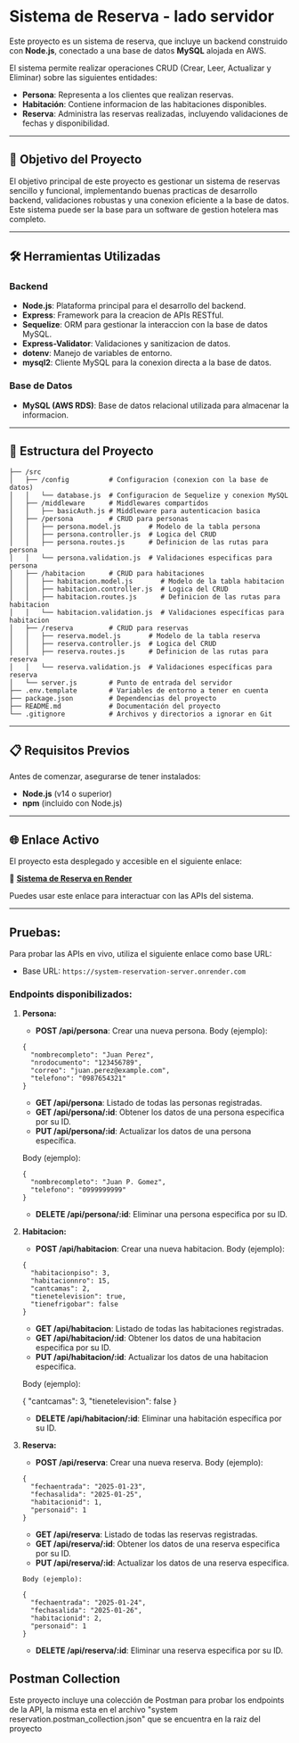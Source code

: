 # Sistema de Reserva - lado servidor

Este proyecto es un sistema de reserva, que incluye un backend construido con **Node.js**, conectado a una base de datos **MySQL** alojada en AWS. 

El sistema permite realizar operaciones CRUD (Crear, Leer, Actualizar y Eliminar) sobre las siguientes entidades:
- **Persona**: Representa a los clientes que realizan reservas.
- **Habitación**: Contiene informacion de las habitaciones disponibles.
- **Reserva**: Administra las reservas realizadas, incluyendo validaciones de fechas y disponibilidad.

---

## 🚀 **Objetivo del Proyecto**

El objetivo principal de este proyecto es gestionar un sistema de reservas sencillo y funcional, implementando buenas practicas de desarrollo backend, validaciones robustas y una conexion eficiente a la base de datos. Este sistema puede ser la base para un software de gestion hotelera mas completo.

---

## 🛠️ **Herramientas Utilizadas**

### **Backend**
- **Node.js**: Plataforma principal para el desarrollo del backend.
- **Express**: Framework para la creacion de APIs RESTful.
- **Sequelize**: ORM para gestionar la interaccion con la base de datos MySQL.
- **Express-Validator**: Validaciones y sanitizacion de datos.
- **dotenv**: Manejo de variables de entorno.
- **mysql2**: Cliente MySQL para la conexion directa a la base de datos.

### **Base de Datos**
- **MySQL (AWS RDS)**: Base de datos relacional utilizada para almacenar la informacion.

---

## 🧰 **Estructura del Proyecto**
```
├── /src
│   ├── /config          # Configuracion (conexion con la base de datos)
│   │   └── database.js  # Configuracion de Sequelize y conexion MySQL
│   ├── /middleware      # Middlewares compartidos
│   │   ├── basicAuth.js # Middleware para autenticacion basica
│   ├── /persona         # CRUD para personas
│   │   ├── persona.model.js       # Modelo de la tabla persona
│   │   ├── persona.controller.js  # Logica del CRUD
│   │   ├── persona.routes.js      # Definicion de las rutas para persona
│   │   └── persona.validation.js  # Validaciones especificas para persona
│   ├── /habitacion      # CRUD para habitaciones
│   │   ├── habitacion.model.js       # Modelo de la tabla habitacion
│   │   ├── habitacion.controller.js  # Logica del CRUD
│   │   ├── habitacion.routes.js      # Definicion de las rutas para habitacion
│   │   └── habitacion.validation.js  # Validaciones específicas para habitacion
│   ├── /reserva         # CRUD para reservas
│   │   ├── reserva.model.js       # Modelo de la tabla reserva
│   │   ├── reserva.controller.js  # Logica del CRUD
│   │   ├── reserva.routes.js      # Definicion de las rutas para reserva
│   │   └── reserva.validation.js  # Validaciones específicas para reserva
│   └── server.js        # Punto de entrada del servidor
├── .env.template        # Variables de entorno a tener en cuenta
├── package.json         # Dependencias del proyecto
├── README.md            # Documentación del proyecto
└── .gitignore           # Archivos y directorios a ignorar en Git

```
---

## 📋 **Requisitos Previos**

Antes de comenzar, asegurarse de tener instalados:
- **Node.js** (v14 o superior)
- **npm** (incluido con Node.js)

---

## 🌐 Enlace Activo

El proyecto esta desplegado y accesible en el siguiente enlace:

🔗 **[Sistema de Reserva en Render](https://system-reservation-server.onrender.com)**

Puedes usar este enlace para interactuar con las APIs del sistema.

---

## **Pruebas:**

Para probar las APIs en vivo, utiliza el siguiente enlace como base URL:

- Base URL: `https://system-reservation-server.onrender.com`

### Endpoints disponibilizados:
1. **Persona:**

    - **POST /api/persona**: Crear una nueva persona.
        Body (ejemplo):
    ```
    {
      "nombrecompleto": "Juan Perez",
      "nrodocumento": "123456789",
      "correo": "juan.perez@example.com",
      "telefono": "0987654321"
    }
    ```
    - **GET /api/persona**: Listado de todas las personas registradas.
    - **GET /api/persona/:id**: Obtener los datos de una persona especifica por su ID.
    - **PUT /api/persona/:id**: Actualizar los datos de una persona específica.

    Body (ejemplo):
    ```
    {
      "nombrecompleto": "Juan P. Gomez",
      "telefono": "0999999999"
    }
    ```
    - **DELETE /api/persona/:id**: Eliminar una persona especifica por su ID.


2. **Habitacion:**

    - **POST /api/habitacion**: Crear una nueva habitacion.
        Body (ejemplo):
    ```
    {
      "habitacionpiso": 3,
      "habitacionnro": 15,
      "cantcamas": 2,
      "tienetelevision": true,
      "tienefrigobar": false
    }
    ```
    - **GET /api/habitacion**: Listado de todas las habitaciones registradas.
    - **GET /api/habitacion/:id**: Obtener los datos de una habitacion especifica por su ID.
    - **PUT /api/habitacion/:id**: Actualizar los datos de una habitacion especifica.

    Body (ejemplo):

    {
      "cantcamas": 3,
      "tienetelevision": false
    }

    - **DELETE /api/habitacion/:id**: Eliminar una habitación específica por su ID.

3. **Reserva:**

    - **POST /api/reserva**: Crear una nueva reserva.
        Body (ejemplo):
    ```
    {
      "fechaentrada": "2025-01-23",
      "fechasalida": "2025-01-25",
      "habitacionid": 1,
      "personaid": 1
    }
    ```
    - **GET /api/reserva**: Listado de todas las reservas registradas.
    - **GET /api/reserva/:id**: Obtener los datos de una reserva especifica por su ID.
    - **PUT /api/reserva/:id**: Actualizar los datos de una reserva especifica.
    ```
    Body (ejemplo):

    {
      "fechaentrada": "2025-01-24",
      "fechasalida": "2025-01-26",
      "habitacionid": 2,
      "personaid": 1
    }
    ```

    - **DELETE /api/reserva/:id**: Eliminar una reserva especifica por su ID.

## Postman Collection

Este proyecto incluye una colección de Postman para probar los endpoints de la API, la misma esta en el archivo "system reservation.postman_collection.json" que se encuentra en la raiz del proyecto
